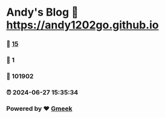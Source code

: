 # Andy's Blog :link: https://andy1202go.github.io 
### :page_facing_up: [15](https://andy1202go.github.io/tag.html) 
### :speech_balloon: 1 
### :hibiscus: 101902 
### :alarm_clock: 2024-06-27 15:35:34 
### Powered by :heart: [Gmeek](https://github.com/Meekdai/Gmeek)
